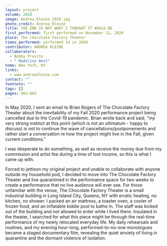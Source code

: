 ```yaml
---
layout: project
volume: 2020
image: Andrea_Kleine_2020.jpg
photo_credit: Andrea Kleine
title: THE END IS NOT WHAT I THOUGHT IT WOULD BE
first_performed: first performed on November 11, 2020
place: The Chocolate Factory Theater
times_performed: performed 14 in 2020
contributor: ANDREA KLEINE
collaborators:
  - Bobby Previte
  - " Madeline Best"
home: New York, NY
links:
  - www.andreakleine.com
contact: ""
footnote: ""
tags: []
pages: 662-663
---
```


In May 2020, I sent an email to Brian Rogers of The Chocolate Factory Theater about the inevitability of my Fall 2020 performance project being cancelled due to the Covid-19 pandemic. Brian wrote back and said, "my very strong instinct at this point (which is not an ultimatum - happy to discuss) is not to continue the wave of cancellations/postponements and rather start a conversation re how the project might live in the Fall, given current conditions."

I was desperate to do something, as well as receive the money due from my commission and artist fee during a time of lost income, so this is what I came up with.

Forced to jettison my original project and unable to collaborate with anyone outside my household pod, I decided to move into The Chocolate Factory Theater and live quarantined in the performance space for two weeks to create a performance that no live audience will ever see. For those unfamiliar with the venue, The Chocolate Factory Theater is a small industrial building in Long Island City, Queens, NY with erratic heating, no kitchen, no shower. I packed an air mattress, a toaster oven, a cooler of frozen food, and an inflatable kiddie pool to bathe in. The staff was kicked out of the building and not allowed to enter while I lived there. Insulated in the theater, I searched for what this piece might be through the real-time performance of my newly relocated everyday life. My daily rehearsals and routines, and my evening hour-long, performed-to-no-one monologues became a staged documentary film, revealing the quiet anxiety of living in quarantine and the dormant violence of isolation.
